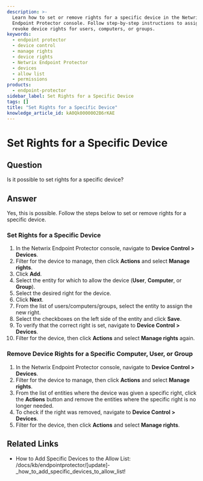 ```yaml
---
description: >-
  Learn how to set or remove rights for a specific device in the Netwrix
  Endpoint Protector console. Follow step-by-step instructions to assign or
  revoke device rights for users, computers, or groups.
keywords:
  - endpoint protector
  - device control
  - manage rights
  - device rights
  - Netwrix Endpoint Protector
  - devices
  - allow list
  - permissions
products:
  - endpoint-protector
sidebar_label: Set Rights for a Specific Device
tags: []
title: "Set Rights for a Specific Device"
knowledge_article_id: kA0Qk0000002B6rKAE
---
```


# Set Rights for a Specific Device

## Question
Is it possible to set rights for a specific device?

## Answer
Yes, this is possible. Follow the steps below to set or remove rights for a specific device.

### Set Rights for a Specific Device
1. In the Netwrix Endpoint Protector console, navigate to **Device Control > Devices**.  
2. Filter for the device to manage, then click **Actions** and select **Manage rights**.  
3. Click **Add**.  
4. Select the entity for which to allow the device (**User**, **Computer**, or **Group**).  
5. Select the desired right for the device.  
6. Click **Next**.  
7. From the list of users/computers/groups, select the entity to assign the new right.  
8. Select the checkboxes on the left side of the entity and click **Save**.  
9. To verify that the correct right is set, navigate to **Device Control > Devices**.  
10. Filter for the device, then click **Actions** and select **Manage rights** again.

### Remove Device Rights for a Specific Computer, User, or Group
1. In the Netwrix Endpoint Protector console, navigate to **Device Control > Devices**.  
2. Filter for the device to manage, then click **Actions** and select **Manage rights**.  
3. From the list of entities where the device was given a specific right, click the **Actions** button and remove the entities where the specific right is no longer needed.  
4. To check if the right was removed, navigate to **Device Control > Devices**.  
5. Filter for the device, then click **Actions** and select **Manage rights**.

## Related Links
- How to Add Specific Devices to the Allow List: /docs/kb/endpointprotector/[update]-_how_to_add_specific_devices_to_allow_list!
